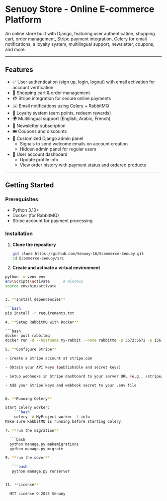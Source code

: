 # Senuoy Store - Online E-commerce Platform

An online store built with Django, featuring user authentication, shopping cart, order management, Stripe payment integration, Celery for email notifications, a loyalty system, multilingual support, newsletter, coupons, and more.

---

## Features

- ✅ User authentication (sign up, login, logout) with email activation for account verification  
- 🛒 Shopping cart & order management  
- 💳 Stripe integration for secure online payments  
- ✉️ Email notifications using Celery + RabbitMQ  
- 🎁 Loyalty system (earn points, redeem rewards)  
- 🌍 Multilingual support (English, Arabic, French)  
- 📰 Newsletter subscription  
- 🎟️ Coupons and discounts  
- 🔐 Customized Django admin panel  
  - Signals to send welcome emails on account creation  
  - Hidden admin panel for regular users  
- 📄 User account dashboard  
  - Update profile info  
  - View order history with payment status and ordered products 

---

## Getting Started

### Prerequisites

- Python 3.10+  
- Docker (for RabbitMQ)  
- Stripe account for payment processing  

### Installation

1. **Clone the repository**

   ```bash
   git clone https://github.com/Senuoy-16/Ecommerce-Senuoy.git
   cd Ecommerce-Senuoy/src

2. **Create and activate a virtual environment**

  ```bash
  python -m venv env
  env\Scripts\activate      # Windows
  source env/bin/activate


3. **Install dependencies**

  ```bash
  pip install -r requirements.txt

4. **Setup RabbitMQ with Docker**

  ```bash
  docker pull rabbitmq
  docker run -d --hostname my-rabbit --name rabbitmq -p 5672:5672 -p 15672:15672 rabbitmq:3-management

5. **Configure Stripe**

  - Create a Stripe account at stripe.com

  - Obtain your API keys (publishable and secret keys)

  - Setup webhooks in Stripe dashboard to your server URL (e.g., /stripe/webhook/)

  - Add your Stripe keys and webhook secret to your .env file


6. **Running Celery**

  Start Celery worker:
      ```bash
      celery -A MyProject worker -l info
  Make sure RabbitMQ is running before starting Celery.

7. **run the migration**

    ```bash
    python manage.py makemigrations
    python manage.py migrate

9. **run the sever**

     ```bash
     python manage.py runserver


11. **License**

    MIT License © 2025 Senuoy




